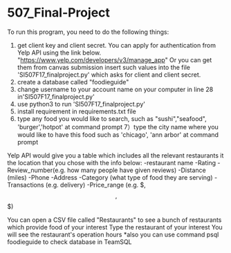 # 507_Final-Project
To run this program, you need to do the following things:
1) get client key and client secret. You can apply for authentication from Yelp API  using the link below. 
     "https://www.yelp.com/developers/v3/manage_app"
   Or you can get them from canvas submission
   insert such values into the file 'SI507F17_finalproject.py' which asks for client and client secret.
2) create a database called "foodieguide"
3) change username to your account name on your computer in line 28  in'SI507F17_finalproject.py'
4) use python3 to run 'SI507F17_finalproject.py' 
5) install requirement in requirements.txt file
6) type any food you would like to search, such as "sushi","seafood", 'burger','hotpot' at command prompt
7）type the city name where you would like to have this food such as 'chicago', 'ann arbor' at command prompt

Yelp API would give you a table which includes all the relevant restaurants it the location that you chose with the info below:
  -restaurant name
  -Rating
  -Review_number(e.g. how many people have given reviews)
  -Distance (miles)
  -Phone
  -Address
  -Category (what type of food they are serving)
  -Transactions (e.g. delivery)
  -Price_range (e.g. $, $$,$$$)

You can open a CSV file called "Restaurants" to see a bunch of restaurants which provide food of your interest
Type the restaurant of your interest
You will see the restaurant's operation hours
*also you can use command psql foodieguide to check database in TeamSQL
